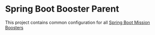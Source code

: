 # Spring Boot Booster Parent 

This project contains common configuration for all 
[Spring Boot Mission Boosters](https://github.com/snowdrop?q=booster)